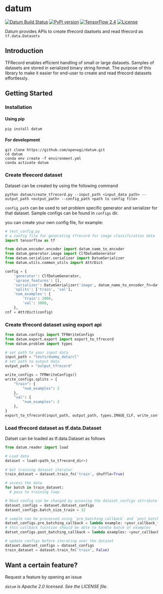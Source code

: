 # datum

<a href="https://github.com/openagi/datum/actions?query=workflow%3Adatum_py37"><img alt="Datum Build Status" src="https://github.com/openagi/datum/workflows/datum_py37/badge.svg"></a>
[![PyPI version](https://badge.fury.io/py/datum.svg)](https://badge.fury.io/py/datum)
[![TensorFlow 2.4](https://img.shields.io/badge/TensorFlow-2.4-FF6F00?logo=tensorflow)](https://github.com/tensorflow/tensorflow/releases/tag/v2.4.0)
[![License](https://img.shields.io/badge/License-Apache%202.0-blue.svg)](https://opensource.org/licenses/Apache-2.0)

Datum provides APIs to create tfrecord daatsets and read tfrecord as `tf.data.Datasets`

## Introduction

TFRecord enables efficient handling of small or large datasets. Samples of datasets are stored in serialized binary string format.
The purpose of this library to make it easier for end-user to create and read tfrecord datasets effortlessly.


## Getting Started

### Installation

#### Using pip
```Shell
pip install datum
```

#### For development
```Shell
git clone https://github.com/openagi/datum.git
cd datum
conda env create -f environment.yml
conda activate datum
```

### Create tfeecord dataset 
Dataset can be created by using the following command
```Shell
python datum/create_tfrecord.py --input_path <input_data path> --output_path <output_path> --config_path <path to config file>
```

`config_path` can be used to set problem specific generator and serializer for that dataset. Sample configs can be found in `configs` dir.

you can create your own config file, for example:
```Python
# test_config.py
# a config file for generating tfrecord for image classification data
import tensorflow as tf

from datum.encoder.encoder import datum_name_to_encoder
from datum.generator.image import ClfDatumGenerator
from datum.serializer.serializer import DatumSerializer
from datum.utils.common_utils import AttrDict

config = {
    'generator': ClfDatumGenerator,
    'sprase_features': [],
    'serializer': DatumSerializer('image', datum_name_to_encoder_fn=datum_name_to_encoder),
    'splits': ['train', 'val'],
    'num_examples': {
        'train': 2000,
        'val': 1000,
    },
cnf = AttrDict(config)
```

### Create tfrecord dataset using export api
```Python
from datum.configs import TFRWriteConfigs
from datum.export.export import export_to_tfrecord
from datum.problem import types

# set path to your input data
input_path = "tests/dummy_data/cl"
# set path to output data
output_path = "output_tfrecord"

write_configs = TFRWriteConfigs()
write_configs.splits = {
    "train": {
        "num_examples": 2
    },
    "val": {
        "num_examples": 2
    },
}
export_to_tfrecord(input_path, output_path, types.IMAGE_CLF, write_configs)
```


### Load tfrecord dataset as tf.data.Dataset
Datset can be loaded as tf.data.Dataset as follows

```Python
from datum.reader import load

# Load data
dataset = load(<path_to_tfrecord_dir>)
   
# Get training dataset iterator
train_dataset = dataset.train_fn('train', shuffle=True)

# access the data
for batch in train_dataset:
  # pass to training loop

# Read config can be changed by accesing the dataset_configs attribute
dataset_configs = dataset.dataset_configs
dataset_configs.batch_size_train = 32

# sample can be processed using `pre_batching_callback` and `post_batch_callback` fns.
datset_configs.pre_batching_callback = lambda example: <your_callback_fn(example, <*kwargs>)>
# this callback fucntion should be able to handle batch of examples
datset_configs.post_batching_callback = lambda examples: <your_callback_fn(examples, <*kwargs>)>

# update configs before iterating over the dataset
dataset.daatset_configs = dataset_configs
train_dataset = dataset.train_fn('train', False)
```


## Want a certain feature?

Request a feature by opening an issue


*`datum` is Apache 2.0 licensed. See the LICENSE file.*
